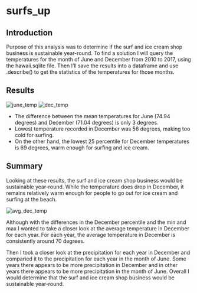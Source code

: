 # surfs_up
## Introduction
Purpose of this analysis was to determine if the surf and ice cream shop business is sustainable year-round. To find a solution I will query the temperatures for the month of June and December from 2010 to 2017, using the hawaii.sqlite file. Then I’ll save the results into a dataframe and use .describe() to get the statistics of the temperatures for those months.
## Results

![june_temp](https://user-images.githubusercontent.com/56700719/155850907-ebfcdf9e-f31a-4d91-9674-4960b32a9394.JPG)
![dec_temp](https://user-images.githubusercontent.com/56700719/155850910-8cba4ba2-fa46-448a-a4c2-513f89e3f619.JPG)



- The difference between the mean temperatures for June (74.94 degrees) and December (71.04 degrees) is only 3 degrees.
- Lowest temperature recorded in December was 56 degrees, making too cold for surfing.
- On the other hand, the lowest 25 percentile for December temperatures is 69 degrees, warm enough for surfing and ice cream.
## Summary
Looking at these results, the surf and ice cream shop business would be sustainable year-round. While the temperature does drop in December, it remains relatively warm enough for people to go out for ice cream and surfing at the beach.

![avg_dec_temp](https://user-images.githubusercontent.com/56700719/155850838-93e03524-c211-4035-ad57-202dc191ad98.JPG)

Although with the differences in the December percentile and the min and max I wanted to take a closer look at the average temperature in December for each year. For each year, the average temperature in December is consistently around 70 degrees.



Then I took a closer look at the precipitation for each year in December and comparied it to the precipitation for each year in the month of June. Some years there appears to be more precipitation in December and in other years there appears to be more precipitation in the month of June.
Overall I would determine that the surf and ice cream shop business would be sustainable year-round.

